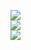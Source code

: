 ![](https://github-readme-stats.vercel.app/api?username=x2-Neptune&theme=tokyonight&hide_border=false&include_all_commits=true&count_private=false)<br/>
![](https://github-readme-streak-stats.herokuapp.com/?user=x2-Neptune&theme=tokyonight&hide_border=false)<br/>
![](https://github-readme-stats.vercel.app/api/top-langs/?username=x2-Neptune&theme=tokyonight&hide_border=false&include_all_commits=true&count_private=true&layout=compact)
